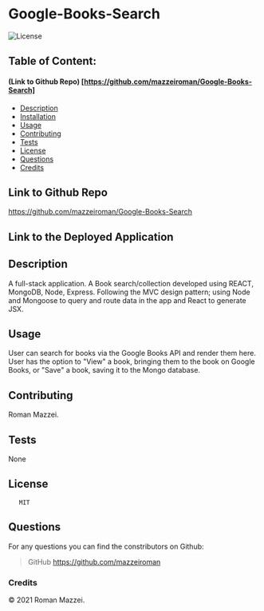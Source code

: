 # Google-Books-Search

![License](https://img.shields.io/badge/License-MIT-blue.svg "License Badge")
## Table of Content: 
#### (Link to Github Repo) [https://github.com/mazzeiroman/Google-Books-Search]
- [Description](#description)
- [Installation](#installation)
- [Usage](#usage)
- [Contributing](#Contributing)
- [Tests](#tests)
- [License](#license)
- [Questions](#Questions)
- [Credits](#credits)


## Link to Github Repo
https://github.com/mazzeiroman/Google-Books-Search

## Link to the Deployed Application

## Description
 A full-stack application. A Book search/collection developed using REACT, MongoDB, Node, Express. Following the MVC design pattern; using Node and Mongoose to query and route data in the app and React  to generate JSX.


## Usage
User can search for books via the Google Books API and render them here. User has the option to "View" a book, bringing them to the book on Google Books, or "Save" a book, saving it to the Mongo database.

## Contributing
Roman Mazzei.

## Tests
 None

## License
       MIT
  
## Questions
For any questions you can find the constributors on Github:

> GitHub https://github.com/mazzeiroman
      
### Credits
© 2021 Roman Mazzei.      
      